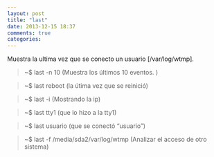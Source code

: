 ```yaml
---
layout: post
title: "last"
date: 2013-12-15 18:37
comments: true
categories: 
---
```

Muestra la ultima vez que se conecto un usuario [/var/log/wtmp].

>~$ last -n 10 (Muestra los últimos 10 eventos. )

>~$ last reboot (la útima vez que se reinició)

>~$ last -i (Mostrando la ip)

>~$ last tty1 (que lo hizo a la tty1)

>~$ last usuario (que se conectó “usuario”)

>~$ last -f /media/sda2/var/log/wtmp (Analizar el acceso de otro sistema)

